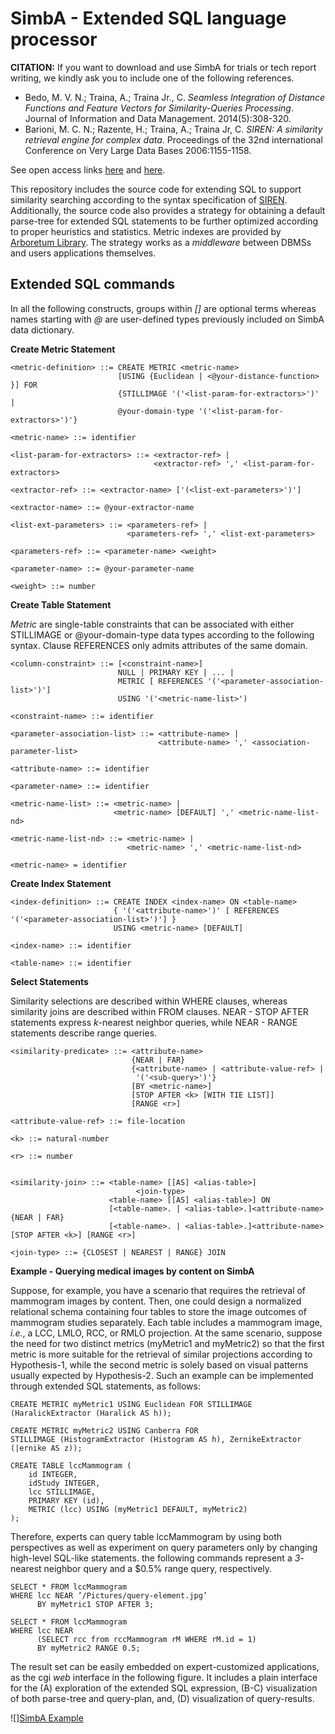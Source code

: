 # SimbA - Extended SQL language processor

**CITATION:** If you want to download and use SimbA for trials or tech report writing, we kindly ask you to include one of the following references.

* Bedo, M. V. N.; Traina, A.; Traina Jr., C. *Seamless Integration of Distance Functions and Feature Vectors for Similarity-Queries Processing*. Journal of Information and Data Management. 2014(5):308-320.
* Barioni, M. C. N.; Razente, H.; Traina, A.; Traina Jr, C. *SIREN: A similarity retrieval engine for complex data*. Proceedings of the 32nd international Conference on Very Large Data Bases 2006:1155-1158.

See open access links [here](https://seer.ufmg.br/index.php/jidm/article/view/689) and [here](http://www.vldb.org/conf/2006/p1155-barioni.pdf).

This repository includes the source code for extending SQL to support similarity searching according to the syntax specification of [SIREN](http://www.vldb.org/conf/2006/p1155-barioni.pdf).
Additionally, the source code also provides a strategy for obtaining a default parse-tree for extended SQL statements to be further optimized according to proper heuristics and statistics.
Metric indexes are provided by [Arboretum Library](https://bitbucket.org/gbdi/arboretum.git).
The strategy works as a *middleware* between DBMSs and users applications themselves.

## Extended SQL commands

In all the following constructs, groups within *[]* are optional terms whereas names starting with *@* are user-defined types previously included on SimbA data dictionary.

**Create Metric Statement**

    <metric-definition> ::= CREATE METRIC <metric-name>
                            [USING {Euclidean | <@your-distance-function> }] FOR
                            {STILLIMAGE '('<list-param-for-extractors>')' |
                            @your-domain-type '('<list-param-for-extractors>')'}
                            
    <metric-name> ::= identifier
    
    <list-param-for-extractors> ::= <extractor-ref> |
                                    <extractor-ref> ',' <list-param-for-extractors>
                                    
    <extractor-ref> ::= <extractor-name> ['(<list-ext-parameters>')']
    
    <extractor-name> ::= @your-extractor-name
    
    <list-ext-parameters> ::= <parameters-ref> |
                              <parameters-ref> ',' <list-ext-parameters>
                              
    <parameters-ref> ::= <parameter-name> <weight>
                         
    <parameter-name> ::= @your-parameter-name
    
    <weight> ::= number
    
**Create Table Statement**

*Metric* are single-table constraints that can be associated with either STILLIMAGE or @your-domain-type data types according to the following syntax.
Clause REFERENCES only admits attributes of the same domain.

    <column-constraint> ::= [<constraint-name>]
                            NULL | PRIMARY KEY | ... |
                            METRIC [ REFERENCES '('<parameter-association-list>')']
                            USING '('<metric-name-list>')
                            
    <constraint-name> ::= identifier
    
    <parameter-association-list> ::= <attribute-name> |
                                     <attribute-name> ',' <association-parameter-list>
    
    <attribute-name> ::= identifier
    
    <parameter-name> ::= identifier
    
    <metric-name-list> ::= <metric-name> |
                           <metric-name> [DEFAULT] ',' <metric-name-list-nd>
                           
    <metric-name-list-nd> ::= <metric-name> |
                              <metric-name> ',' <metric-name-list-nd> 
    
    <metric-name> = identifier
    
    
**Create Index Statement** 

    
    <index-definition> ::= CREATE INDEX <index-name> ON <table-name>
                           { '('<attribute-name>')' [ REFERENCES '('<parameter-association-list>')'] }
                           USING <metric-name> [DEFAULT]
    
    <index-name> ::= identifier
    
    <table-name> ::= identifier
    

**Select Statements**

Similarity selections are described within WHERE clauses, whereas similarity joins are described within FROM clauses.
NEAR - STOP AFTER statements express *k*-nearest neighbor queries, while NEAR - RANGE statements describe range queries.

    <similarity-predicate> ::= <attribute-name>
                               {NEAR | FAR}
                               {<attribute-name> | <attribute-value-ref> |
                                '('<sub-query>')'}
                               [BY <metric-name>]
                               [STOP AFTER <k> [WITH TIE LIST]]
                               [RANGE <r>]
    
    <attribute-value-ref> ::= file-location
    
    <k> ::= natural-number
    
    <r> ::= number
    
    
    <similarity-join> ::= <table-name> [[AS] <alias-table>] 
                                <join-type> 
                          <table-name> [[AS] <alias-table>] ON
                          [<table-name>. | <alias-table>.]<attribute-name> {NEAR | FAR}
                          [<table-name>. | <alias-table>.]<attribute-name> [STOP AFTER <k>] [RANGE <r>]
    
    <join-type> ::= {CLOSEST | NEAREST | RANGE} JOIN


    
**Example - Querying medical images by content on SimbA**

Suppose, for example, you have a scenario that requires the retrieval of mammogram images by content.
Then, one could design a normalized relational schema containing four tables to store the image outcomes of mammogram studies separately.
Each table includes a mammogram image, *i.e.*, a LCC, LMLO, RCC, or RMLO projection.
At the same scenario, suppose the need for two distinct metrics (myMetric1 and myMetric2) so that the first metric is more suitable for the retrieval of similar projections according to Hypothesis-1, while the second metric is solely based on visual patterns usually expected by Hypothesis-2.
Such an example can be implemented through extended SQL statements, as follows:


    CREATE METRIC myMetric1 USING Euclidean FOR STILLIMAGE (HaralickExtractor (Haralick AS h));

    CREATE METRIC myMetric2 USING Canberra FOR 
    STILLIMAGE (HistogramExtractor (Histogram AS h), ZernikeExtractor (|ernike AS z));

    CREATE TABLE lccMammogram (
        id INTEGER, 
        idStudy INTEGER, 
        lcc STILLIMAGE, 
        PRIMARY KEY (id), 
        METRIC (lcc) USING (myMetric1 DEFAULT, myMetric2) 
    );

Therefore, experts can query table lccMammogram by using both perspectives as well as experiment on query parameters only by changing high-level SQL-like statements.
the following commands represent a *3*-nearest neighbor query and a $0.5% range query, respectively.

    SELECT * FROM lccMammogram
    WHERE lcc NEAR ’/Pictures/query-element.jpg’
          BY myMetric1 STOP AFTER 3;
          
    SELECT * FROM lccMammogram
    WHERE lcc NEAR 
          (SELECT rcc from rccMammogram rM WHERE rM.id = 1)
          BY myMetric2 RANGE 0.5;

          
The result set can be easily embedded on expert-customized applications, as the cgi *web* interface in the following figure.
It includes a plain interface for the (A) exploration of the extended SQL expression, (B-C) visualization of both parse-tree and query-plan, and, (D) visualization of query-results.

![][SimbA Example](/FigExampleReadme.png=900x568)


          
          














